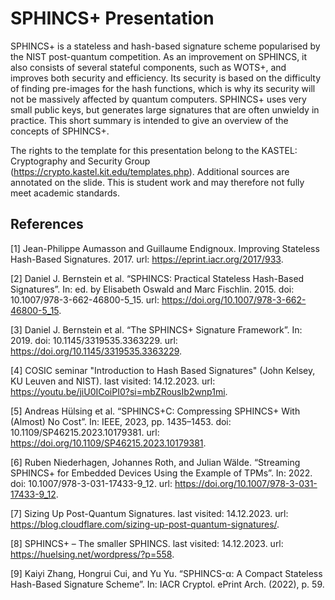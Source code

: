 # SPHINCS+ Presentation

SPHINCS+ is a stateless and hash-based signature scheme popularised by the NIST post-quantum competition. As an improvement on SPHINCS, it also consists of several stateful components, such as WOTS+, and improves both security and efficiency. Its security is based on the difficulty of finding pre-images for the hash functions, which is why its security will not be massively affected by quantum computers. SPHINCS+ uses very small public keys, but generates large signatures that are often unwieldy in practice. This short summary is intended to give an overview of the concepts of SPHINCS+.

The rights to the template for this presentation belong to the KASTEL: Cryptography and Security Group (https://crypto.kastel.kit.edu/templates.php). Additional sources are annotated on the slide. This is student work and may therefore not fully meet academic standards.


## References
[1] Jean-Philippe Aumasson and Guillaume Endignoux. Improving Stateless Hash-Based Signatures. 2017. url: https://eprint.iacr.org/2017/933.

[2] Daniel J. Bernstein et al. “SPHINCS: Practical Stateless Hash-Based Signatures”. In: ed. by Elisabeth Oswald and Marc Fischlin. 2015. doi: 10.1007/978-3-662-46800-5_15. url: https://doi.org/10.1007/978-3-662-46800-5_15.

[3] Daniel J. Bernstein et al. “The SPHINCS+ Signature Framework”. In: 2019. doi: 10.1145/3319535.3363229. url: https://doi.org/10.1145/3319535.3363229.

[4] COSIC seminar "Introduction to Hash Based Signatures" (John Kelsey, KU Leuven and NIST). last visited: 14.12.2023. url: https://youtu.be/jiU0ICoiPI0?si=mbZRousIb2wnp1mi.

[5] Andreas Hülsing et al. “SPHINCS+C: Compressing SPHINCS+ With (Almost) No Cost”. In: IEEE, 2023, pp. 1435–1453. doi: 10.1109/SP46215.2023.10179381. url: https://doi.org/10.1109/SP46215.2023.10179381.

[6] Ruben Niederhagen, Johannes Roth, and Julian Wälde. “Streaming SPHINCS+ for Embedded Devices Using the Example of TPMs”. In: 2022. doi: 10.1007/978-3-031-17433-9_12. url: https://doi.org/10.1007/978-3-031-17433-9_12.

[7] Sizing Up Post-Quantum Signatures. last visited: 14.12.2023. url: https://blog.cloudflare.com/sizing-up-post-quantum-signatures/.

[8] SPHINCS+ – The smaller SPHINCS. last visited: 14.12.2023. url: https://huelsing.net/wordpress/?p=558.

[9] Kaiyi Zhang, Hongrui Cui, and Yu Yu. “SPHINCS-α: A Compact Stateless Hash-Based Signature Scheme”. In: IACR Cryptol. ePrint Arch. (2022), p. 59.
